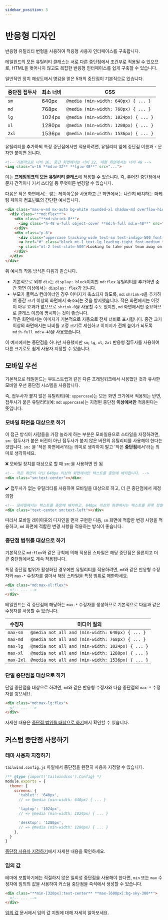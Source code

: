 ```yaml
---
sidebar_position: 3
---
```


# 반응형 디자인

반응형 유틸리티 변형을 사용하여 적응형 사용자 인터페이스를 구축합니다.

테일윈드의 모든 유틸리티 클래스는 서로 다른 중단점에서 조건부로 적용될 수 있으므로, HTML을 벗어나지 않고도 복잡한 반응형 인터페이스를 쉽게 구축할 수 있습니다.

일반적인 장치 해상도에서 영감을 얻은 5개의 중단점이 기본적으로 있습니다.

| 중단점 접두사 | 최소 너비 | CSS |
| ----------------- | ------------- | ------------------------------------ |
| `sm` | 640px | `@media (min-width: 640px) { ... }` |
| `md` | 768px | `@media (min-width: 768px) { ... }` |
| `lg` | 1024px | `@media (min-width: 1024px) { ... }` |
| `xl` | 1280px | `@media (min-width: 1280px) { ... }` |
| `2xl` | 1536px | `@media (min-width: 1536px) { ... }` |

유틸리티를 추가하되 특정 중단점에서만 적용하려면, 유틸리티 앞에 중단점 이름과 `:` 문자만 붙이면 됩니다.

```html
<!-- 기본적으로 너비 16, 중간 화면에서는 너비 32, 대형 화면에서는 너비 48 -->
<img class="w-16 **md:w-32** **lg:w-48**" src="...">
```

이는 **프레임워크의 모든 유틸리티 클래스**에 적용할 수 있습니다. 즉, 주어진 중단점에서 문자 간격이나 커서 스타일 등 무엇이든 변경할 수 있습니다.

다음은 작은 화면에서는 쌓는 레이아웃을 사용하고 큰 화면에서는 나란히 배치하는 마케팅 페이지 컴포넌트의 간단한 예시입니다.

```html
<div class="max-w-md mx-auto bg-white rounded-xl shadow-md overflow-hidden **md:max-w-2xl**">
  <div class="**md:flex**">
    <div class="**md:shrink-0**">
      <img class="h-48 w-full object-cover **md:h-full md:w-48**" src="/img/building.jpg" alt="Modern building architecture">
    </div>
    <div class="p-8">
      <div class="uppercase tracking-wide text-sm text-indigo-500 font-semibold">Company retreats</div>
      <a href="#" class="block mt-1 text-lg leading-tight font-medium text-black hover:underline">Incredible accommodation for your team</a>
      <p class="mt-2 text-slate-500">Looking to take your team away on a retreat to enjoy awesome food and take in some sunshine? We have a list of places to do just that.</p>
    </div>
  </div>
</div>
```

위 예시의 작동 방식은 다음과 같습니다.

- 기본적으로 외부 `div`는 `display: block`이지만 `md:flex` 유틸리티를 추가하면 중간 화면 이상에서는 `display: flex`가 됩니다.
- 부모가 플렉스 컨테이너인 경우 이미지가 축소되지 않도록, `md:shrink-0`을 추가하여 중간 크기 이상의 화면에서 축소되는 것을 방지했습니다. 작은 화면에서는 이것이 아무 효과가 없으므로 `shrink-0`을 사용할 수도 있지만, `md` 화면에서만 중요하므로 클래스 이름에 명시하는 것이 좋습니다.
- 작은 화면에서는 이미지가 기본적으로 자동으로 전체 너비로 표시됩니다. 중간 크기 이상의 화면에서는 너비를 고정 크기로 제한하고 이미지가 전체 높이가 되도록 `md:h-full md:w-48`을 사용했습니다.

이 예시에서는 중단점을 하나만 사용했지만 `sm`, `lg`, `xl`, `2xl` 반응형 접두사를 사용하여 다른 크기로도 쉽게 사용자 지정할 수 있습니다.

## 모바일 우선

기본적으로 테일윈드는 부트스트랩과 같은 다른 프레임워크에서 사용했던 것과 유사한 모바일 우선 중단점 시스템을 사용합니다.

즉, 접두사가 붙지 않은 유틸리티(예: `uppercase`)는 모든 화면 크기에서 적용되는 반면, 접두사가 붙은 유틸리티(예: `md:uppercase`)는 지정된 중단점 **이상에서만** 적용된다는 뜻입니다.

### 모바일 화면을 대상으로 하기

이 접근 방식이 사람들을 가장 놀라게 하는 부분은 모바일용으로 스타일을 지정하려면, `sm:` 접두사가 붙은 버전이 아닌 접두사가 붙지 않은 버전의 유틸리티를 사용해야 한다는 것입니다. `sm:` 을 '작은 화면에서'라는 의미로 생각하지 말고 '작은 **중단점**에서'라는 의미로 생각하세요.

❌ 모바일 장치를 대상으로 할 때 <code className="text-sm font-bold text-slate-800">sm:</code>을 사용하면 안 됨

```html
<!-- 작은 화면이 아닌 640px 이상의 화면에서만 텍스트를 중앙에 배치합니다. -->
<div class="sm:text-center"></div>
```

✔️ 접두사가 없는 유틸리티를 사용하여 모바일을 대상으로 하고, 더 큰 중단점에서 재정의함

```html
<!-- 모바일에서는 텍스트를 중앙에 배치하고, 640px 이상의 화면에서는 텍스트를 왼쪽 정렬합니다. -->
<div class="text-center sm:text-left"></div>
```

따라서 모바일 레이아웃의 디자인을 먼저 구현한 다음, `sm` 화면에 적합한 변경 사항을 적용하고, `md` 화면에 적합한 변경 사항을 적용하는 방식이 좋습니다.

### 중단점 범위를 대상으로 하기

기본적으로 `md:flex`와 같은 규칙에 의해 적용된 스타일은 해당 중단점은 물론이고 더 큰 중단점에서도 계속 적용됩니다.

특정 중단점 범위가 활성화된 경우에만 유틸리티를 적용하려면, `md`와 같은 반응형 수정자와 `max-*` 수정자를 쌓아서 해당 스타일을 특정 범위로 제한하세요.

```html
<div class="md:max-xl:flex">
  <!-- ... -->
</div>
```

테일윈드는 각 중단점에 해당하는 `max-*` 수정자를 생성하므로 기본적으로 다음과 같은 수정자를 사용할 수 있습니다.

| 수정자 | 미디어 질의 |
| --------- | ------------------------------------------------ |
| `max-sm` | `@media not all and (min-width: 640px) { ... }` |
| `max-md` | `@media not all and (min-width: 768px) { ... }` |
| `max-lg` | `@media not all and (min-width: 1024px) { ... }` |
| `max-xl` | `@media not all and (min-width: 1280px) { ... }` |
| `max-2xl` | `@media not all and (min-width: 1536px) { ... }` |

### 단일 중단점을 대상으로 하기

단일 중단점을 대상으로 하려면, `md`와 같은 반응형 수정자와 다음 중단점의 `max-*` 수정자를 쌓으세요.

```html
<div class="md:max-lg:flex">
  <!-- ... -->
</div>
```

자세한 내용은 [중단점 범위를 대상으로 하기](https://tailwindcss.com/docs/responsive-design#targeting-a-breakpoint-range)에서 확인할 수 있습니다.

## 커스텀 중단점 사용하기

### 테마 사용자 지정하기

`tailwind.config.js` 파일에서 중단점을 완전히 사용자 지정할 수 있습니다.

```js title="tailwind.config.js"
/** @type {import('tailwindcss').Config} */
module.exports = {
  theme: {
    screens: {
      'tablet': '640px',
      // => @media (min-width: 640px) { ... }

      'laptop': '1024px',
      // => @media (min-width: 1024px) { ... }

      'desktop': '1280px',
      // => @media (min-width: 1280px) { ... }
    },
  }
}
```

[중단점 사용자 지정하기](https://tailwindcss.com/docs/breakpoints)에서 자세한 내용을 확인하세요.

### 임의 값

테마에 포함하기에는 적절하지 않은 일회성 중단점을 사용해야 한다면, `min` 또는 `max` 수정자에 임의의 값을 사용하여 커스텀 중단점을 즉석에서 생성할 수 있습니다.

```html
<div class="**min-[320px]:text-center** **max-[600px]:bg-sky-300**">
  <!-- ... -->
</div>
```

[임의 값](https://tailwindcss.com/docs/adding-custom-styles#using-arbitrary-values) 문서에서 임의 값 지원에 대해 자세히 알아보세요.